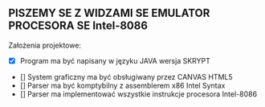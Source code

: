 ## PISZEMY SE Z WIDZAMI SE EMULATOR PROCESORA SE Intel-8086

Założenia projektowe:

- [x] Program ma być napisany w języku JAVA wersja SKRYPT
- [] System graficzny ma być obsługiwany przez CANVAS HTML5
- [] Parser ma być komptybilny z assemblerem x86 Intel Syntax
- [] Parser ma implementować wszystkie instrukcje procesora Intel-8086
